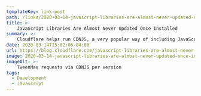 ```yaml
---
templateKey: link-post
path: /links/2020-03-14-javascript-libraries-are-almost-never-updated-once-installed
title: >-
    JavaScript Libraries Are Almost Never Updated Once Installed
summary: >-
    Cloudflare helps run CDNJS, a very popular way of including JavaScript and other frontend resources on web pages. With the CDNJS team’s permission we collect anonymized and aggregated data from CDNJS requests which we use to understand how people build on the Internet. 
date: 2020-03-14T15:02:06-04:00
url: https://blog.cloudflare.com/javascript-libraries-are-almost-never-updated/
image: 2020-03-14-javascript-libraries-are-almost-never-updated-once-installed.png
imageAlt: >-
    TweenMax requests via CDNJS per version
tags:
  - Development
  - Javascript
---
```

